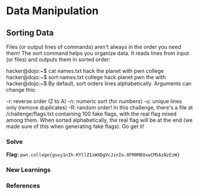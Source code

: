 # Data Manipulation

## Sorting Data
Files (or output lines of commands) aren't always in the order you need them! 
The sort command helps you organize data. It reads lines from input (or files) and outputs them in sorted order:

hacker@dojo:~$ cat names.txt
  hack
  the
  planet
  with
  pwn
  college
hacker@dojo:~$ sort names.txt
  college
  hack
  planet
  pwn
  the
  with
hacker@dojo:~$
By default, sort orders lines alphabetically. Arguments can change this:

-r: reverse order (Z to A)
-n: numeric sort (for numbers)
-u: unique lines only (remove duplicates)
-R: random order!
In this challenge, there's a file at /challenge/flags.txt containing 100 fake flags, with the real flag mixed among them. When sorted alphabetically, 
the real flag will be at the end (we made sure of this when generating fake flags). 
Go get it!

### Solve
**Flag:** `pwn.college{guxy1nIh-KYllZ1sWXDgVcJinIo.0FM0MDOxwCM5AzNzEzW}`


### New Learnings


### References 

